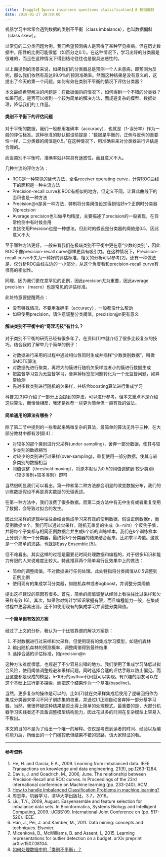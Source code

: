 ```yaml
---
title: 【kaggle】【quora insincere questions classification】8 数据偏斜
date: 2019-01-27 20:09:00
---
```


机器学习中常常会遇到数据的类别不平衡（class imbalance），也叫数据偏斜（class skew）。

以常见的二分类问题为例，我们希望预测病人是否得了某种罕见疾病。但在历史数据中，阳性的比例可能很低（如百分之0.1）。在这种情况下，学习出好的分类器是很难的，而且在这种情况下得到结论往往也是很具迷惑性的。

以上面提到的场景来说，如果我们的分类器总是预测一个人未患病，即预测为反例，那么我们依然有高达99.9%的预测准确率。然而这种结果是没有意义的，这提出了今天的第一个问题，如何有效在类别不平衡的情况下评估分类器？

本文最终希望解决的问题是：在数据偏斜的情况下，如何得到一个不错的分类器？如果可能，是否可以找到一个较为简单的解决方法，而规避复杂的模型、数据处理，降低我们的工作量。


#### 类别不平衡下的评估问题

对于平衡的数据，我们一般都用准确率（accuracy），也就是（1-误分率）作为一般的评估标准。这种标准的默认假设前提是：“数据是平衡的，正例与反例的重要性一样，二分类器的阈值是0.5。”在这种情况下，用准确率来对分类器进行评估是合理的。

而当类别不平衡时，准确率就非常具有迷惑性，而且意义不大。

几种主流的评估方法：

* ROC是一种常见的替代方法，全名receiver operating curve，计算ROC曲线下的面积是一种主流方法
* Precision-recall curve和ROC有相似的地方，但定义不同，计算此曲线下的面积也是一种方法
* Precision@n是另一种方法，特制将分类阈值设定得到恰好n个正例时分类器的precision
* Average precision也叫做平均精度，主要描述了precision的一般表现，在异常检测中有时候会用
* 直接使用Precision也是一种想法，但此时的假设是分类器的阈值是0.5，因此意义不大

至于哪种方法更好，一般来看我们在极端类别不平衡中更在意“少数的类别”，因此ROC不像precision-recall curve那样更具有吸引力。在这种情况下，Precision-recall curve不失为一种好的评估标准，相关的分析可以参考[2]。还有一种做法是，仅分析ROC曲线左边的一小部分，从这个角度看和precision-recall curve有很高的相似性。

同理，因为我们更在意罕见的正例，因此precision尤为重要，因此average precision （macro）也是常见的评估标准。

此处特意要提醒两点：

* 没有特殊情况，不要用准确率（accuracy），一般都没什么帮助
* 如果使用precision，请注意调整分类阈值，precision@n更有意义



#### 解决类别不平衡中的“奇淫巧技”有什么？

对于类别不平衡的研究已经有很多年了，在资料[1]中就介绍了很多比较复杂的技巧。结合我的了解举几个简单的例子：

* 对数据进行采用的过程中通过相似性同时生成并插样“少数类别数据”，叫做SMOTE算法
* 对数据先进行聚类，再将大的簇进行随机欠采样或者小的簇进行数据生成
* 把监督学习变为无监督学习，舍弃掉标签把问题转化为一个无监督问题，如异常检测
* 先对多数类别进行随机的欠采样，并结合boosting算法进行集成学习

科普文[3]中介绍了一部分上面提到的算法，可以进行参考。但本文重点不是介绍这些算法，而恰恰相反，我还是推荐一些更为简单但一般有效的做法。

#### 简单通用的算法有哪些？

除了第二节中提到的一些看起来略微复杂的算法，最简单的算法无外乎三种，在大部分教材中都有涉猎[4]：

* 对较多的那个类别进行欠采样(under-sampling)，舍弃一部分数据，使其与较少类别的数据相当
* 对较少的类别进行过采样(over-sampling)，重复使用一部分数据，使其与较多类别的数据相当
* 阈值调整（threshold moving），将原本默认为0.5的阈值调整到 较少类别/（较少类别+较多类别）即可

当然很明显我们可以看出，第一种和第二种方法都会明显的改变数据分布，我们的训练数据假设不再是真实数据的无偏表述。

在第一种方法中，我们浪费了很多数据。而第二类方法中有无中生有或者重复使用了数据，会导致过拟合的发生。

因此欠采样的逻辑中往往会结合集成学习来有效的使用数据，假设正例数据n，而反例数据m个。我们可以通过欠采样，随机无重复的生成（k=n/m）个反例子集，并将每个子集都与相同正例数据合并生成k个新的训练样本。我们在k个训练样本上分别训练一个分类器，最终将k个分类器的结果结合起来，比如求平均值。这就是一个简单的思路，也就是Easy Ensemble [5]。

但不难看出，其实这样的过程是需要花时间处理数据和编程的，对于很多知识和能力有限的人来说难度比较大。特此推荐两个简单易行且效果中上的做法：

* 简单的调整阈值，不对数据进行任何处理。此处特指将分类阈值从0.5调整到正例比例
* 使用现有的集成学习分类器，如随机森林或者xgboost，并调整分类阈值

提出这样建议的原因有很多。首先，简单的阈值调整从经验上看往往比过采样和欠采样有效 [6]。其次，如果你对统计学知识掌握有限，而且编程能力一般，在集成过程中更容易出错，还不如使用现有的集成学习并调整分类阈值。


####  一个简单但有效的方案

经过了上文的分析，我认为一个比较靠谱的解决方案是：

1. 不对数据进行过采样和欠采样，但使用现有的集成学习模型，如随机森林
2. 输出随机森林的预测概率，调整阈值得到最终结果
3. 选择合适的评估标准，如precision@n

这种方法难度很低，也规避了不少容易出错的地方。我们使用了集成学习降低过拟合风险，使用阈值调整规避和采样问题，同时选择合适的评估手段以防止偏见。而且这些都是现成的模型，5-10行的python代码就可以实现。有兴趣的朋友可以在这个基础上进行更多探索，而把这个结果作为一个基准(baseline)。

当然，更多复杂的操作是可以的，比如[7]就在欠采样集成后使用了逻辑回归作为集成分类器来学习不同子训练集的权重，并通过L1正则自动舍弃掉一部分基学习器。当然，我很怀疑这种结果是否比得上简单的处理模式。最重要的是，大部分机器学习实践者还不具备调整模型结构能力，因此花过多的时间在复杂模型上容易入不敷出。

本文的目的不是为了给出一个唯一的解释。仅仅是考虑到读者的时间、经验以及编程能力后，所给出的一个门槛较低但结果不错的思路，请大家辩证的看。


---
#### 参考资料

1. He, H. and Garcia, E.A., 2009. Learning from imbalanced data. IEEE Transactions on knowledge and data engineering, 21(9), pp.1263-1284.
2. Davis, J. and Goadrich, M., 2006, June. The relationship between Precision-Recall and ROC curves. In Proceedings of the 23rd international conference on Machine learning (pp. 233-240). ACM.
3. [How to handle Imbalanced Classification Problems in machine learning?](http://link.zhihu.com/?target=https%3A//www.analyticsvidhya.com/blog/2017/03/imbalanced-classification-problem/)
4. 周志华。机器学习，清华大学出版社，3.7，2016。
5. Liu, T.Y., 2009, August. Easyensemble and feature selection for imbalance data sets. In Bioinformatics, Systems Biology and Intelligent Computing, 2009. IJCBS'09. International Joint Conference on (pp. 517-520). IEEE.
6. Han, J., Pei, J. and Kamber, M., 2011. Data mining: concepts and techniques. Elsevier.
7. Micenková, B., McWilliams, B. and Assent, I., 2015. Learning representations for outlier detection on a budget. arXiv preprint arXiv:1507.08104.
8. [如何处理数据中的「类别不平衡」？](https://zhuanlan.zhihu.com/p/32940093)
